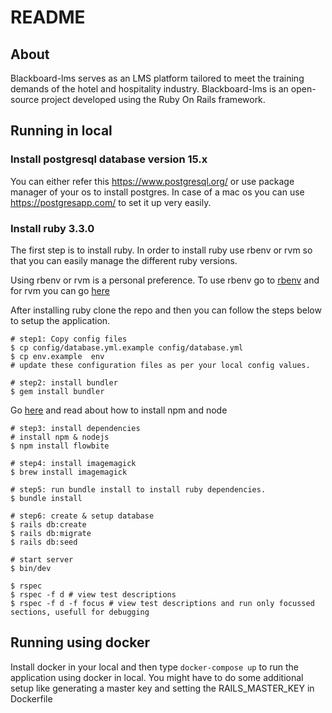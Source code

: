 # README

## About 

Blackboard-lms serves as an LMS platform tailored to meet the training demands of the hotel and hospitality industry. Blackboard-lms is an open-source project developed using the Ruby On Rails framework.

## Running in local

### Install postgresql database version 15.x

You can either refer this https://www.postgresql.org/ or use package manager of your os to install postgres. In case of a mac os you can use https://postgresapp.com/ to set it up very easily.

### Install ruby 3.3.0

The first step is to install ruby. In order to install ruby use rbenv or rvm so that you can easily manage the different ruby versions.

Using rbenv or rvm is a personal preference. To use rbenv go to [rbenv](https://github.com/rbenv/rbenv) and for rvm you can go [here](https://rvm.io/)

After installing ruby clone the repo and then you can follow the steps below to setup the application.

```
# step1: Copy config files
$ cp config/database.yml.example config/database.yml
$ cp env.example  env 
# update these configuration files as per your local config values.
```

```
# step2: install bundler
$ gem install bundler
```

Go [here](https://nodejs.org/en/download/package-manager) and read about how to install npm and node
```
# step3: install dependencies
# install npm & nodejs 
$ npm install flowbite
```

```
# step4: install imagemagick
$ brew install imagemagick
```

```
# step5: run bundle install to install ruby dependencies.
$ bundle install
```

```
# step6: create & setup database
$ rails db:create
$ rails db:migrate
$ rails db:seed
```

```
# start server
$ bin/dev
```

```# run tests
$ rspec
$ rspec -f d # view test descriptions
$ rspec -f d -f focus # view test descriptions and run only focussed sections, usefull for debugging 
```


## Running using docker

Install docker in your local and then type `docker-compose up` to run the application using docker in local.
You might have to do some additional setup like generating a master key and setting the RAILS_MASTER_KEY in Dockerfile